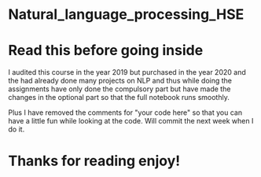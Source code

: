 # Natural_language_processing_HSE
# Read this before going inside

I audited this course in the year 2019 but purchased in the year 2020 and the had already done many projects on NLP and thus while doing the assignments have only done the compulsory part but have made the changes in the optional part so that the full notebook runs smoothly.

Plus I have removed the comments for "your code here" so that you can have a little fun while looking at the code. 
Will commit the next week when I do it.

# Thanks for reading enjoy!

